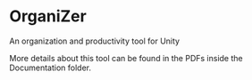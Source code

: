 # OrganiZer
An organization and productivity tool for Unity

More details about this tool can be found in the PDFs inside the Documentation folder.
